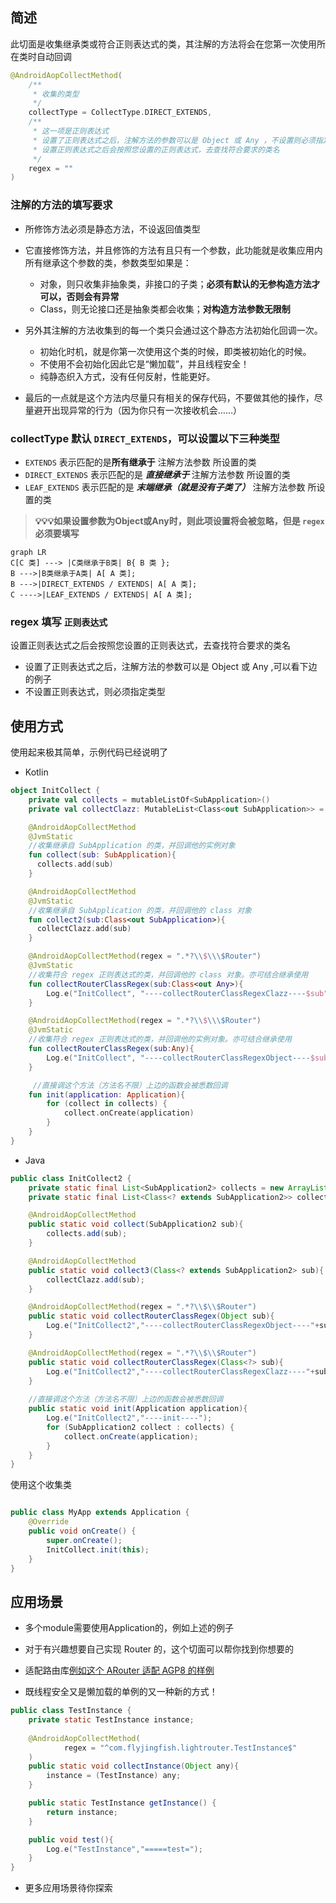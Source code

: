 ## 简述


此切面是收集继承类或符合正则表达式的类，其注解的方法将会在您第一次使用所在类时自动回调

```kotlin
@AndroidAopCollectMethod(
    /**
     * 收集的类型
     */
    collectType = CollectType.DIRECT_EXTENDS,
    /**
     * 这一项是正则表达式
     * 设置了正则表达式之后，注解方法的参数可以是 Object 或 Any ，不设置则必须指定类型
     * 设置正则表达式之后会按照您设置的正则表达式，去查找符合要求的类名
     */
    regex = ""
)
```





### 注解的方法的填写要求

- 所修饰方法必须是静态方法，不设返回值类型

- 它直接修饰方法，并且修饰的方法有且只有一个参数，此功能就是收集应用内所有继承这个参数的类，参数类型如果是：
    - 对象，则只收集非抽象类，非接口的子类；**必须有默认的无参构造方法才可以，否则会有异常**
    - Class，则无论接口还是抽象类都会收集；**对构造方法参数无限制**

- 另外其注解的方法收集到的每一个类只会通过这个静态方法初始化回调一次。
    - 初始化时机，就是你第一次使用这个类的时候，即类被初始化的时候。
    - 不使用不会初始化因此它是“懒加载”，并且线程安全！
    - 纯静态织入方式，没有任何反射，性能更好。

- 最后的一点就是这个方法内尽量只有相关的保存代码，不要做其他的操作，尽量避开出现异常的行为（因为你只有一次接收机会……）

### collectType  默认 `DIRECT_EXTENDS`，可以设置以下三种类型

- ```EXTENDS``` 表示匹配的是**所有继承于** 注解方法参数 所设置的类
- ```DIRECT_EXTENDS``` 表示匹配的是 **<em><strong>直接继承于</strong></em>** 注解方法参数 所设置的类
- ```LEAF_EXTENDS``` 表示匹配的是 **<em><strong>末端继承（就是没有子类了）</strong></em>** 注解方法参数 所设置的类

> **💡💡💡如果设置参数为Object或Any时，则此项设置将会被忽略，但是 `regex` 必须要填写**

``` mermaid
graph LR
C[C 类] ---> |C类继承于B类| B{ B 类 };
B --->|B类继承于A类| A[ A 类];
B --->|DIRECT_EXTENDS / EXTENDS| A[ A 类];
C ---->|LEAF_EXTENDS / EXTENDS| A[ A 类];
```


### regex 填写 `正则表达式`

设置正则表达式之后会按照您设置的正则表达式，去查找符合要求的类名

- 设置了正则表达式之后，注解方法的参数可以是 Object 或 Any ,可以看下边的例子
- 不设置正则表达式，则必须指定类型

## 使用方式

使用起来极其简单，示例代码已经说明了

- Kotlin

```kotlin
object InitCollect {
    private val collects = mutableListOf<SubApplication>()
    private val collectClazz: MutableList<Class<out SubApplication>> = mutableListOf()

    @AndroidAopCollectMethod
    @JvmStatic
    //收集继承自 SubApplication 的类，并回调他的实例对象
    fun collect(sub: SubApplication){
      collects.add(sub)
    }

    @AndroidAopCollectMethod
    @JvmStatic
    //收集继承自 SubApplication 的类，并回调他的 class 对象
    fun collect2(sub:Class<out SubApplication>){
      collectClazz.add(sub)
    }

    @AndroidAopCollectMethod(regex = ".*?\\$\\\$Router")
    @JvmStatic
    //收集符合 regex 正则表达式的类，并回调他的 class 对象。亦可结合继承使用
    fun collectRouterClassRegex(sub:Class<out Any>){
        Log.e("InitCollect", "----collectRouterClassRegexClazz----$sub")
    }

    @AndroidAopCollectMethod(regex = ".*?\\$\\\$Router")
    @JvmStatic
    //收集符合 regex 正则表达式的类，并回调他的实例对象。亦可结合继承使用
    fun collectRouterClassRegex(sub:Any){
        Log.e("InitCollect", "----collectRouterClassRegexObject----$sub")
    }

     //直接调这个方法（方法名不限）上边的函数会被悉数回调
    fun init(application: Application){
        for (collect in collects) {
            collect.onCreate(application)
        }
    }
}
```

- Java

```java
public class InitCollect2 {
    private static final List<SubApplication2> collects = new ArrayList<>();
    private static final List<Class<? extends SubApplication2>> collectClazz = new ArrayList<>();

    @AndroidAopCollectMethod
    public static void collect(SubApplication2 sub){
        collects.add(sub);
    }

    @AndroidAopCollectMethod
    public static void collect3(Class<? extends SubApplication2> sub){
        collectClazz.add(sub);
    }

    @AndroidAopCollectMethod(regex = ".*?\\$\\$Router")
    public static void collectRouterClassRegex(Object sub){
        Log.e("InitCollect2","----collectRouterClassRegexObject----"+sub);
    }

    @AndroidAopCollectMethod(regex = ".*?\\$\\$Router")
    public static void collectRouterClassRegex(Class<?> sub){
        Log.e("InitCollect2","----collectRouterClassRegexClazz----"+sub);
    }
    
    //直接调这个方法（方法名不限）上边的函数会被悉数回调
    public static void init(Application application){
        Log.e("InitCollect2","----init----");
        for (SubApplication2 collect : collects) {
            collect.onCreate(application);
        }
    }
}
```

使用这个收集类
```java

public class MyApp extends Application {
    @Override
    public void onCreate() {
        super.onCreate();
        InitCollect.init(this);
    }
}
```

## 应用场景

- 多个module需要使用Application的，例如上述的例子

- 对于有兴趣想要自己实现 Router 的，这个切面可以帮你找到你想要的

- 适配路由库[例如这个 ARouter 适配 AGP8 的样例](/AndroidAOP/zh/Implications/#5-agp8-arouter-androidaop)

- 既线程安全又是懒加载的单例的又一种新的方式！
```java
public class TestInstance {
    private static TestInstance instance;
    
    @AndroidAopCollectMethod(
            regex = "^com.flyjingfish.lightrouter.TestInstance$"
    )
    public static void collectInstance(Object any){
        instance = (TestInstance) any;
    }

    public static TestInstance getInstance() {
        return instance;
    }

    public void test(){
        Log.e("TestInstance","=====test=");
    }
}
```

- 更多应用场景待你探索

